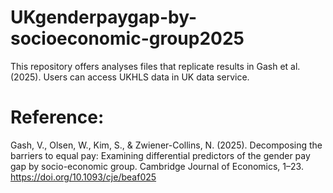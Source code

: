 # UKgenderpaygap-by-socioeconomic-group2025

This repository offers analyses files that replicate results in Gash et al. (2025). Users can access UKHLS data in UK data service.

# Reference:
Gash, V., Olsen, W., Kim, S., & Zwiener-Collins, N. (2025). Decomposing the barriers to equal pay: Examining differential predictors of the gender pay gap by socio-economic group. Cambridge Journal of Economics, 1–23. https://doi.org/10.1093/cje/beaf025